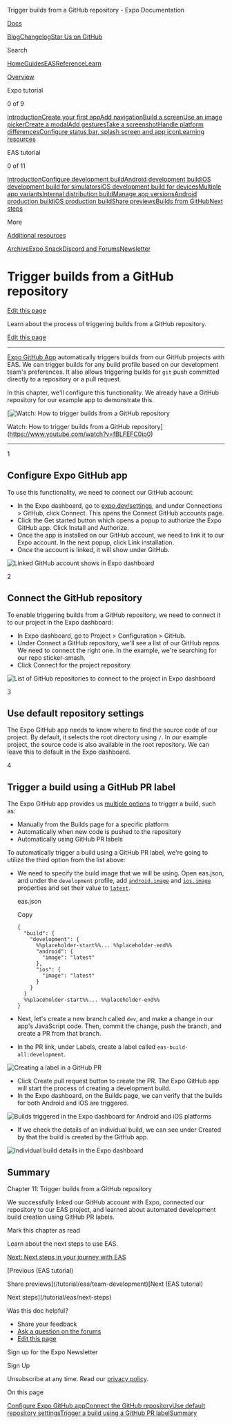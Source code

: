 Trigger builds from a GitHub repository - Expo Documentation

[Docs](/)

[Blog](https://expo.dev/blog)[Changelog](https://expo.dev/changelog)[Star Us on GitHub](https://github.com/expo/expo)

Search

[Home](/)[Guides](/guides/overview)[EAS](/eas)[Reference](/versions/latest)[Learn](/tutorial/overview)

[Overview](/tutorial/overview)

Expo tutorial

0 of 9

[Introduction](/tutorial/introduction)[Create your first app](/tutorial/create-your-first-app)[Add navigation](/tutorial/add-navigation)[Build a screen](/tutorial/build-a-screen)[Use an image picker](/tutorial/image-picker)[Create a modal](/tutorial/create-a-modal)[Add gestures](/tutorial/gestures)[Take a screenshot](/tutorial/screenshot)[Handle platform differences](/tutorial/platform-differences)[Configure status bar, splash screen and app icon](/tutorial/configuration)[Learning resources](/tutorial/follow-up)

EAS tutorial

0 of 11

[Introduction](/tutorial/eas/introduction)[Configure development build](/tutorial/eas/configure-development-build)[Android development build](/tutorial/eas/android-development-build)[iOS development build for simulators](/tutorial/eas/ios-development-build-for-simulators)[iOS development build for devices](/tutorial/eas/ios-development-build-for-devices)[Multiple app variants](/tutorial/eas/multiple-app-variants)[Internal distribution build](/tutorial/eas/internal-distribution-builds)[Manage app versions](/tutorial/eas/manage-app-versions)[Android production build](/tutorial/eas/android-production-build)[iOS production build](/tutorial/eas/ios-production-build)[Share previews](/tutorial/eas/team-development)[Builds from GitHub](/tutorial/eas/using-github)[Next steps](/tutorial/eas/next-steps)

More

[Additional resources](/additional-resources)

[Archive](/archive)[Expo Snack](https://snack.expo.dev)[Discord and Forums](https://chat.expo.dev)[Newsletter](https://expo.dev/mailing-list/signup)

Trigger builds from a GitHub repository
=======================================

[Edit this page](https://github.com/expo/expo/edit/main/docs/pages/tutorial/eas/using-github.mdx)

Learn about the process of triggering builds from a GitHub repository.

[Edit this page](https://github.com/expo/expo/edit/main/docs/pages/tutorial/eas/using-github.mdx)

---

[Expo GitHub App](/build/building-from-github) automatically triggers builds from our GitHub projects with EAS. We can trigger builds for any build profile based on our development team's preferences. It also allows triggering builds for `git` push committed directly to a repository or a pull request.

In this chapter, we'll configure this functionality. We already have a GitHub repository for our example app to demonstrate this.

[![Watch: How to trigger builds from a GitHub repository](https://i3.ytimg.com/vi/fBLFEFC0ip0/maxresdefault.jpg)

Watch: How to trigger builds from a GitHub repository](https://www.youtube.com/watch?v=fBLFEFC0ip0)


---

1

Configure Expo GitHub app
-------------------------

To use this functionality, we need to connect our GitHub account:

* In the Expo dashboard, go to [expo.dev/settings](https://expo.dev/settings#connections), and under Connections > GitHub, click Connect. This opens the Connect GitHub accounts page.
* Click the Get started button which opens a popup to authorize the Expo GitHub app. Click Install and Authorize.
* Once the app is installed on our GitHub account, we need to link it to our Expo account. In the next popup, click Link installation.
* Once the account is linked, it will show under GitHub.

![Linked GitHub account shows in Expo dashboard](/static/images/tutorial/eas/github-01.png)

2

Connect the GitHub repository
-----------------------------

To enable triggering builds from a GitHub repository, we need to connect it to our project in the Expo dashboard:

* In Expo dashboard, go to Project > Configuration > GitHub.
* Under Connect a GitHub repository, we'll see a list of our GitHub repos. We need to connect the right one. In the example, we're searching for our repo sticker-smash.
* Click Connect for the project repository.

![List of GitHub repositories to connect to the project in Expo dashboard](/static/images/tutorial/eas/github-02.png)

3

Use default repository settings
-------------------------------

The Expo GitHub app needs to know where to find the source code of our project. By default, it selects the root directory using `/`. In our example project, the source code is also available in the root repository. We can leave this to default in the Expo dashboard.

4

Trigger a build using a GitHub PR label
---------------------------------------

The Expo GitHub app provides us [multiple options](/build/building-from-github#trigger-a-build-from-github) to trigger a build, such as:

* Manually from the Builds page for a specific platform
* Automatically when new code is pushed to the repository
* Automatically using GitHub PR labels

To automatically trigger a build using a GitHub PR label, we're going to utilize the third option from the list above:

* We need to specify the build image that we will be using. Open eas.json, and under the `development` profile, add [`android.image`](/eas/json#image) and [`ios.image`](/eas/json#image-1) properties and set their value to [`latest`](/build-reference/infrastructure#configuring-build-environment).

  eas.json

  Copy

  ```
  {
    "build": {
      "development": {
        %%placeholder-start%%... %%placeholder-end%%
        "android": {
          "image": "latest"
        },
        "ios": {
          "image": "latest"
        }
      }
    }
    %%placeholder-start%%... %%placeholder-end%%
  }

  ```
* Next, let's create a new branch called `dev`, and make a change in our app's JavaScript code. Then, commit the change, push the branch, and create a PR from that branch.
* In the PR link, under Labels, create a label called `eas-build-all:development`.

![Creating a label in a GitHub PR](/static/images/tutorial/eas/github-04.png)

* Click Create pull request button to create the PR. The Expo GitHub app will start the process of creating a development build.
* In the Expo dashboard, on the Builds page, we can verify that the builds for both Android and iOS are triggered.

![Builds triggered in the Expo dashboard for Android and iOS platforms](/static/images/tutorial/eas/github-06.png)

* If we check the details of an individual build, we can see under Created by that the build is created by the GitHub app.

![Individual build details in the Expo dashboard](/static/images/tutorial/eas/github-07.png)

Summary
-------

Chapter 11: Trigger builds from a GitHub repository

We successfully linked our GitHub account with Expo, connected our repository to our EAS project, and learned about automated development build creation using GitHub PR labels.

Mark this chapter as read

Learn about the next steps to use EAS.

[Next: Next steps in your journey with EAS](/tutorial/eas/next-steps)

[Previous (EAS tutorial)

Share previews](/tutorial/eas/team-development)[Next (EAS tutorial)

Next steps](/tutorial/eas/next-steps)

Was this doc helpful?

* Share your feedback
* [Ask a question on the forums](https://chat.expo.dev/)
* [Edit this page](https://github.com/expo/expo/edit/main/docs/pages/tutorial/eas/using-github.mdx)

Sign up for the Expo Newsletter

Sign Up

Unsubscribe at any time. Read our [privacy policy](https://expo.dev/privacy).

On this page

[Configure Expo GitHub app](/tutorial/eas/using-github/#configure-expo-github-app)[Connect the GitHub repository](/tutorial/eas/using-github/#connect-the-github-repository)[Use default repository settings](/tutorial/eas/using-github/#use-default-repository-settings)[Trigger a build using a GitHub PR label](/tutorial/eas/using-github/#trigger-a-build-using-a-github-pr-label)[Summary](/tutorial/eas/using-github/#summary)